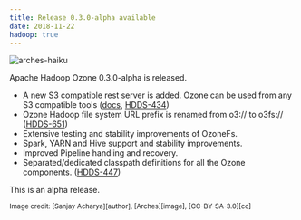 ```yaml
---
title: Release 0.3.0-alpha available
date: 2018-11-22
hadoop: true
---
```

<!---
  Licensed under the Apache License, Version 2.0 (the "License");
  you may not use this file except in compliance with the License.
  You may obtain a copy of the License at

   http://www.apache.org/licenses/LICENSE-2.0

  Unless required by applicable law or agreed to in writing, software
  distributed under the License is distributed on an "AS IS" BASIS,
  WITHOUT WARRANTIES OR CONDITIONS OF ANY KIND, either express or implied.
  See the License for the specific language governing permissions and
  limitations under the License. See accompanying LICENSE file.
-->

![arches-haiku](releases/0.3.0.png)

Apache Hadoop Ozone 0.3.0-alpha is released.

 * A new S3 compatible rest server is added. Ozone can be used from any
S3 compatible tools ([docs][s3docs], [HDDS-434][HDDS-434])
 * Ozone Hadoop file system URL prefix is renamed from o3:// to o3fs://
([HDDS-651][HDDS-651])
 * Extensive testing and stability improvements of OzoneFs.
 * Spark, YARN and Hive support and stability improvements.
 * Improved Pipeline handling and recovery.
 * Separated/dedicated classpath definitions for all the Ozone
components. ([HDDS-447][HDDS-447])


This is an alpha release.

<small>
Image credit: [Sanjay Acharya][author], [Arches][image], [CC-BY-SA-3.0][cc]
</small>

[author]: https://commons.wikimedia.org/wiki/User:Sanjay_ach
[image]: https://commons.wikimedia.org/wiki/Category:The_Organ_(Arches_National_Park)#/media/File:The_Organ_at_Arches_National_Park_Utah.jpg
[cc]: https://creativecommons.org/licenses/by-sa/3.0/ 
[HDDS-651]: https://issues.apache.org/jira/browse/HDDS-651
[HDDS-434]: https://issues.apache.org/jira/browse/HDDS-434
[HDDS-447]: https://issues.apache.org/jira/browse/HDDS-447
[s3docs]: https://hadoop.apache.org/ozone/docs/0.3.0-alpha/s3.html
